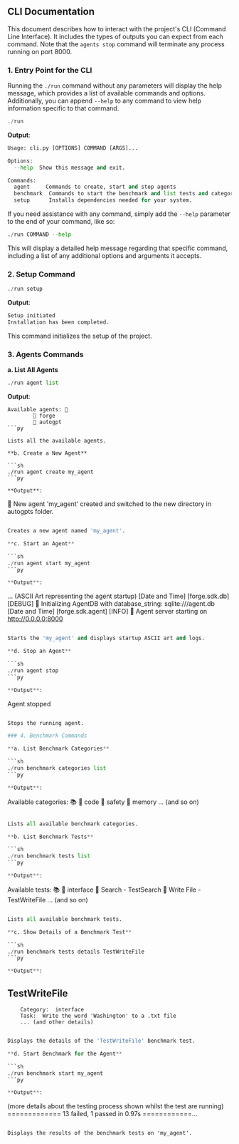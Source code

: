 ## CLI Documentation

This document describes how to interact with the project's CLI (Command Line Interface). It includes the types of outputs you can expect from each command. Note that the `agents stop` command will terminate any process running on port 8000.

### 1. Entry Point for the CLI

Running the `./run` command without any parameters will display the help message, which provides a list of available commands and options. Additionally, you can append `--help` to any command to view help information specific to that command.

```py
./run
```

**Output**:

```py
Usage: cli.py [OPTIONS] COMMAND [ARGS]...

Options:
  --help  Show this message and exit.

Commands:
  agent     Commands to create, start and stop agents
  benchmark  Commands to start the benchmark and list tests and categories
  setup      Installs dependencies needed for your system.
```

If you need assistance with any command, simply add the `--help` parameter to the end of your command, like so:

```py
./run COMMAND --help
```

This will display a detailed help message regarding that specific command, including a list of any additional options and arguments it accepts.

### 2. Setup Command

```py
./run setup
```

**Output**:

```py
Setup initiated
Installation has been completed.
```

This command initializes the setup of the project.

### 3. Agents Commands

**a. List All Agents**

```py
./run agent list
```

**Output**:

```
Available agents: 🤖
        🐙 forge
        🐙 autogpt
```py

Lists all the available agents.

**b. Create a New Agent**

```sh
./run agent create my_agent
```py

**Output**:

```
🎉 New agent 'my_agent' created and switched to the new directory in autogpts folder.
```py

Creates a new agent named 'my_agent'.

**c. Start an Agent**

```sh
./run agent start my_agent
```py

**Output**:

```
... (ASCII Art representing the agent startup)
[Date and Time] [forge.sdk.db] [DEBUG] 🐛  Initializing AgentDB with database_string: sqlite:///agent.db
[Date and Time] [forge.sdk.agent] [INFO] 📝  Agent server starting on http://0.0.0.0:8000
```py

Starts the 'my_agent' and displays startup ASCII art and logs.

**d. Stop an Agent**

```sh
./run agent stop
```py

**Output**:

```
Agent stopped
```py

Stops the running agent.

### 4. Benchmark Commands

**a. List Benchmark Categories**

```sh
./run benchmark categories list
```py

**Output**:

```
Available categories: 📚
        📖 code
        📖 safety
        📖 memory
        ... (and so on)
```py

Lists all available benchmark categories.

**b. List Benchmark Tests**

```sh
./run benchmark tests list
```py

**Output**:

```
Available tests: 📚
        📖 interface
                🔬 Search - TestSearch
                🔬 Write File - TestWriteFile
        ... (and so on)
```py

Lists all available benchmark tests.

**c. Show Details of a Benchmark Test**

```sh
./run benchmark tests details TestWriteFile
```py

**Output**:

```
TestWriteFile
-------------

        Category:  interface
        Task:  Write the word 'Washington' to a .txt file
        ... (and other details)
```py

Displays the details of the 'TestWriteFile' benchmark test.

**d. Start Benchmark for the Agent**

```sh
./run benchmark start my_agent
```py

**Output**:

```
(more details about the testing process shown whilst the test are running)
============= 13 failed, 1 passed in 0.97s ============...
```

Displays the results of the benchmark tests on 'my_agent'.
